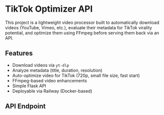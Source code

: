# TikTok Optimizer API

This project is a lightweight video processor built to automatically download videos (YouTube, Vimeo, etc.), evaluate their metadata for TikTok virality potential, and optimize them using FFmpeg before serving them back via an API.

## Features

- Download videos via `yt-dlp`
- Analyze metadata (title, duration, resolution)
- Auto-optimize video for TikTok (720p, small file size, fast start)
- FFmpeg-based video enhancements
- Simple Flask API
- Deployable via Railway (Docker-based)

## API Endpoint